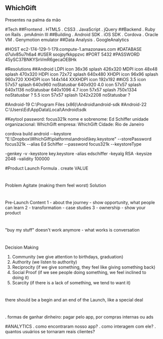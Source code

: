 WhichGift
---------
Presentes na palma da mão



#Tech
##Frontend
.  HTML5
.  CSS3
.  JavaScript
.  jQuery
##Backend
.  Ruby on Rails
.  pmAdmin III
##Building
.  Android SDK
.  iOS SDK
.  Cordova
.  Oracle VM
.  Genymotion emulator
##Data Analysis
.  GoogleAnalytics



#HOST
ec2-174-129-1-179.compute-1.amazonaws.com
#DATABASE
d7ulv85u7h6a4
#USER
soojpyfkkppzvc
#PORT
5432
#PASSWORD
45ySC37BNKYSnVmR6gecaOEBHk


#Resolutions
##Android
LDPI    icon 36x36    splash 426x320
MDPI    icon 48x48    splash 470x320
HDPI    icon 72x72    splash 640x480
XHDPI   icon 96x96    splash 960x720
XXHDPI  icon 144x144
XXXHDPI icon 192x192
##iOS
3.5     icon 57x57    splash 640x960    noStatusbar 640x920
4.0     icon 57x57    splash 640x1136   noStatusbar 640x1096
4.7     icon 57x57    splash 750x1334   noStatusbar ?
5.5     icon 57x57    splash 1242x2208  noStatusbar ?


#Android-19
C:\Program Files (x86)\Android\android-sdk
#Android-22
C:\Users\Ed\AppData\Local\Android\sdk


#Keytool
password: focus321k
nome e sobrenome: Ed Schiffer
unidade organizacional: WhichGift
empresa: WhichGift
Cidade: Rio de Janeiro

cordova build android
--keystore "E:\Dropbox\WhichGift\platforms\android\key.keystore"
--storePassword focus321k
--alias Ed Schiffer
--password focus321k
--keystoreType

-genkey -v -keystore key.keystore -alias edschiffer -keyalg RSA -keysize 2048 -validity 100000

#Product Launch Formula
.  create VALUE
#
Problem
Agitate (making them feel worst)
Solution
#
Pre-Launch Content
1 - about the journey - show opportunity, what people can learn
2 - transformation - case studies
3 - ownership - show your product
#
"buy my stuff" doesn't work anymore - what works is conversation
#
Decision Making
1. Community (we give attention to birthdays, graduation)
2. Authority (we listen to authority)
3. Reciprocity (if we give something, they feel like giving something back)
4. Social Proof (if we see people doing something, we feel inclined to doing it)
5. Scarcity (if there is a lack of something, we tend to want it)
#
there should be a begin and an end of the Launch, like a special deal
#
.  formas de ganhar dinheiro: pagar pelo app, por compras internas ou ads


#ANALYTICS
.  como encontraram nosso app?
.  como interagem com ele?
.  quantos usuários se tornaram reais clientes?
